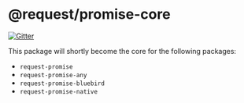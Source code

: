# @request/promise-core

[![Gitter](https://img.shields.io/badge/gitter-join_chat-blue.svg?style=flat-square)](https://gitter.im/request/request-promise?utm_source=badge&utm_medium=badge&utm_campaign=pr-badge&utm_content=badge)

This package will shortly become the core for the following packages:

- `request-promise`
- `request-promise-any`
- `request-promise-bluebird`
- `request-promise-native`